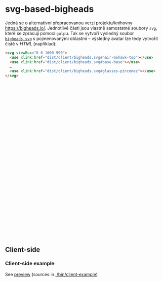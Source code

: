 # svg-based-bigheads
Jedná se o alternativní přepracovanou verzi projektu/knihovny https://bigheads.io/. Jednotlivé části jsou vlastně samostatné soubory `svg`, které se zpracují pomocí `gulp`u.
Tak se vytvoří výsledný soubor [`bigheads.svg`](./dist/client/bigheads.svg) s pojmenovanými oblastmi – výsledný avatar lze tedy vytvořit čistě v *HTML* (například):
```html
<svg viewBox="0 0 1000 990">
  <use xlink:href="dist/client/bigheads.svg#hair-mohawk-top"></use>
  <use xlink:href="dist/client/bigheads.svg#base-base"></use>
  …
  <use xlink:href="dist/client/bigheads.svg#glasses-pincenez"></use>
</svg>
```
<svg viewBox="0 0 1000 990"><use xlink:href="dist/client/bigheads.svg#hair-mohawk-top"></use><use xlink:href="dist/client/bigheads.svg#base-base"></use><use xlink:href="dist/client/bigheads.svg#eyes-semiround"></use><use xlink:href="dist/client/bigheads.svg#clothes-tshirt"></use><use xlink:href="dist/client/bigheads.svg#eyebrow-angry"></use><use xlink:href="dist/client/bigheads.svg#hair-mohawk-front"></use><use xlink:href="dist/client/bigheads.svg#mouth-open"></use><use xlink:href="dist/client/bigheads.svg#glasses-pincenez"></use></svg>

## Client-side

### Client-side example
See [preview](https://refined-github-html-preview.kidonng.workers.dev/IndigoMultimediaTeam/svg-based-bigheads/raw/dev-1.0.Sx/dist/client-example/index.html) (sources in [./bin/client-example](./dist/client-example/))